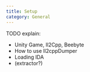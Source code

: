 ```yaml
---
title: Setup
category: General
---
```


TODO explain: 
+ Unity Game, Il2Cpp, Beebyte
+ How to use Il2cppDumper
+ Loading IDA
+ (extractor?)